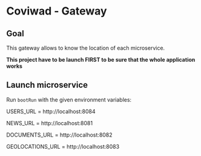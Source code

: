 # Coviwad - Gateway

## Goal

This gateway allows to know the location of each microservice.

**This project have to be launch FIRST to be sure that the whole application works**

## Launch microservice

Run `bootRun` with the given environment variables:

USERS_URL = http://localhost:8084

NEWS_URL = http://localhost:8081

DOCUMENTS_URL = http://localhost:8082

GEOLOCATIONS_URL = http://localhost:8083
